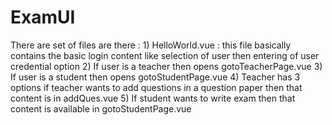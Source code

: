 # ExamUI
There are set of files are there : 1) HelloWorld.vue : this file basically contains the basic login content like selection of user then entering of user credential option 
2) If user is a teacher then opens gotoTeacherPage.vue
3) If user is a student then opens gotoStudentPage.vue
4) Teacher has 3 options if teacher wants to add questions in a question paper then that content is in addQues.vue
5) If student wants to write exam then that content is available in gotoStudentPage.vue
